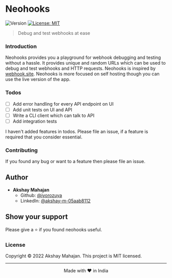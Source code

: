 <h1>Neohooks</h1>
<p>
  <img alt="Version" src="https://img.shields.io/badge/version-0.1.0-blue.svg?cacheSeconds=2592000" />
  <a href="#" target="_blank">
    <img alt="License: MIT" src="https://img.shields.io/badge/License-MIT-yellow.svg" />
  </a>
</p>

> Debug and test webhooks at ease

### Introduction

Neohooks provides you a playground for webhook debugging and testing without a hassle. It provides unique and random URLs which can be used to debug and test webhooks and HTTP requests.
Neohooks is inspired by [webhook.site](https://webhook.site). Neohooks is more focused on self hosting though you can use the live version of the app.

### Todos

- [ ] Add error handling for every API endpoint on UI
- [ ] Add unit tests on UI and API
- [ ] Write a CLI client which can talk to API
- [ ] Add integration tests

I haven't added features in todos. Please file an issue, if a feature is required that you consider essential.

### Contributing

If you found any bug or want to a feature then please file an issue.

## Author

- **Akshay Mahajan**
  - Github: [@iyorozuya](https://github.com/iyorozuya)
  - LinkedIn: [@akshay-m-05aab8112](https://linkedin.com/in/akshay-m-05aab8112)

## Show your support

Please give a ⭐️ if you found neohooks useful.

### License

Copyright © 2022 Akshay Mahajan.
This project is MIT licensed.

<hr />

<p align="center">Made with ❤️ in India</p>
